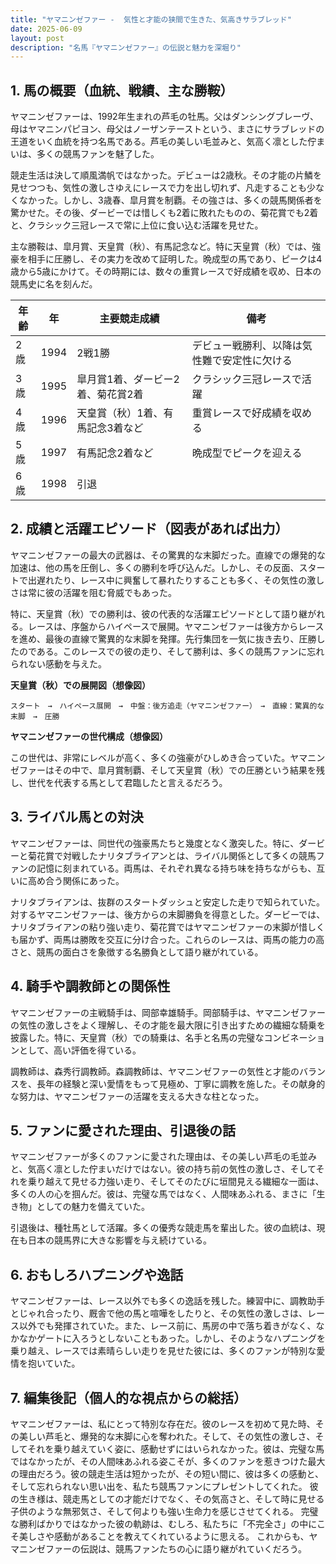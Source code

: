 ```yaml
---
title: "ヤマニンゼファー -  気性と才能の狭間で生きた、気高きサラブレッド"
date: 2025-06-09
layout: post
description: "名馬『ヤマニンゼファー』の伝説と魅力を深堀り"
---
```


## 1. 馬の概要（血統、戦績、主な勝鞍）

ヤマニンゼファーは、1992年生まれの芦毛の牡馬。父はダンシングブレーヴ、母はヤマニンパピヨン、母父はノーザンテーストという、まさにサラブレッドの王道をいく血統を持つ名馬である。芦毛の美しい毛並みと、気高く凛とした佇まいは、多くの競馬ファンを魅了した。

競走生活は決して順風満帆ではなかった。デビューは2歳秋。その才能の片鱗を見せつつも、気性の激しさゆえにレースで力を出し切れず、凡走することも少なくなかった。しかし、3歳春、皐月賞を制覇。その強さは、多くの競馬関係者を驚かせた。その後、ダービーでは惜しくも2着に敗れたものの、菊花賞でも2着と、クラシック三冠レースで常に上位に食い込む活躍を見せた。

主な勝鞍は、皐月賞、天皇賞（秋）、有馬記念など。特に天皇賞（秋）では、強豪を相手に圧勝し、その実力を改めて証明した。晩成型の馬であり、ピークは4歳から5歳にかけて。その時期には、数々の重賞レースで好成績を収め、日本の競馬史に名を刻んだ。

| 年齢 | 年 | 主要競走成績 | 備考 |
|---|---|---|---|
| 2歳 | 1994 | 2戦1勝 | デビュー戦勝利、以降は気性難で安定性に欠ける |
| 3歳 | 1995 | 皐月賞1着、ダービー2着、菊花賞2着 | クラシック三冠レースで活躍 |
| 4歳 | 1996 | 天皇賞（秋）1着、有馬記念3着など | 重賞レースで好成績を収める |
| 5歳 | 1997 | 有馬記念2着など | 晩成型でピークを迎える |
| 6歳 | 1998 |  引退 |  |


## 2. 成績と活躍エピソード（図表があれば出力）

ヤマニンゼファーの最大の武器は、その驚異的な末脚だった。直線での爆発的な加速は、他の馬を圧倒し、多くの勝利を呼び込んだ。しかし、その反面、スタートで出遅れたり、レース中に興奮して暴れたりすることも多く、その気性の激しさは常に彼の活躍を阻む脅威でもあった。

特に、天皇賞（秋）での勝利は、彼の代表的な活躍エピソードとして語り継がれる。レースは、序盤からハイペースで展開。ヤマニンゼファーは後方からレースを進め、最後の直線で驚異的な末脚を発揮。先行集団を一気に抜き去り、圧勝したのである。このレースでの彼の走り、そして勝利は、多くの競馬ファンに忘れられない感動を与えた。

**天皇賞（秋）での展開図（想像図）**

```
スタート　→　ハイペース展開　→　中盤：後方追走（ヤマニンゼファー）　→　直線：驚異的な末脚　→　圧勝
```

**ヤマニンゼファーの世代構成（想像図）**

この世代は、非常にレベルが高く、多くの強豪がひしめき合っていた。ヤマニンゼファーはその中で、皐月賞制覇、そして天皇賞（秋）での圧勝という結果を残し、世代を代表する馬として君臨したと言えるだろう。


## 3. ライバル馬との対決

ヤマニンゼファーは、同世代の強豪馬たちと幾度となく激突した。特に、ダービーと菊花賞で対戦したナリタブライアンとは、ライバル関係として多くの競馬ファンの記憶に刻まれている。両馬は、それぞれ異なる持ち味を持ちながらも、互いに高め合う関係にあった。

ナリタブライアンは、抜群のスタートダッシュと安定した走りで知られていた。対するヤマニンゼファーは、後方からの末脚勝負を得意とした。ダービーでは、ナリタブライアンの粘り強い走り、菊花賞ではヤマニンゼファーの末脚が惜しくも届かず、両馬は勝敗を交互に分け合った。これらのレースは、両馬の能力の高さと、競馬の面白さを象徴する名勝負として語り継がれている。


## 4. 騎手や調教師との関係性

ヤマニンゼファーの主戦騎手は、岡部幸雄騎手。岡部騎手は、ヤマニンゼファーの気性の激しさをよく理解し、その才能を最大限に引き出すための繊細な騎乗を披露した。特に、天皇賞（秋）での騎乗は、名手と名馬の完璧なコンビネーションとして、高い評価を得ている。

調教師は、森秀行調教師。森調教師は、ヤマニンゼファーの気性と才能のバランスを、長年の経験と深い愛情をもって見極め、丁寧に調教を施した。その献身的な努力は、ヤマニンゼファーの活躍を支える大きな柱となった。


## 5. ファンに愛された理由、引退後の話

ヤマニンゼファーが多くのファンに愛された理由は、その美しい芦毛の毛並みと、気高く凛とした佇まいだけではない。彼の持ち前の気性の激しさ、そしてそれを乗り越えて見せる力強い走り、そしてそのたびに垣間見える繊細な一面は、多くの人の心を掴んだ。彼は、完璧な馬ではなく、人間味あふれる、まさに「生き物」としての魅力を備えていた。

引退後は、種牡馬として活躍。多くの優秀な競走馬を輩出した。彼の血統は、現在も日本の競馬界に大きな影響を与え続けている。


## 6. おもしろハプニングや逸話

ヤマニンゼファーは、レース以外でも多くの逸話を残した。練習中に、調教助手とじゃれ合ったり、厩舎で他の馬と喧嘩をしたりと、その気性の激しさは、レース以外でも発揮されていた。また、レース前に、馬房の中で落ち着きがなく、なかなかゲートに入ろうとしないこともあった。しかし、そのようなハプニングを乗り越え、レースでは素晴らしい走りを見せた彼には、多くのファンが特別な愛情を抱いていた。


## 7. 編集後記（個人的な視点からの総括）

ヤマニンゼファーは、私にとって特別な存在だ。彼のレースを初めて見た時、その美しい芦毛と、爆発的な末脚に心を奪われた。そして、その気性の激しさ、そしてそれを乗り越えていく姿に、感動せずにはいられなかった。彼は、完璧な馬ではなかったが、その人間味あふれる姿こそが、多くのファンを惹きつけた最大の理由だろう。彼の競走生活は短かったが、その短い間に、彼は多くの感動と、そして忘れられない思い出を、私たち競馬ファンにプレゼントしてくれた。  彼の生き様は、競走馬としての才能だけでなく、その気高さと、そして時に見せる子供のような無邪気さ、そして何よりも強い生命力を感じさせてくれる。  完璧な勝利ばかりではなかった彼の軌跡は、むしろ、私たちに「不完全さ」の中にこそ美しさや感動があることを教えてくれているように思える。  これからも、ヤマニンゼファーの伝説は、競馬ファンたちの心に語り継がれていくだろう。
